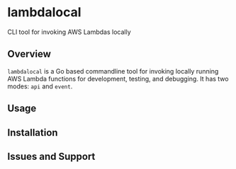 # lambdalocal

CLI tool for invoking AWS Lambdas locally

## Overview
`lambdalocal` is a Go based commandline tool for invoking locally running AWS Lambda functions for development, testing, and debugging. It has two modes: `api` and `event`. 

## Usage

## Installation

## Issues and Support


